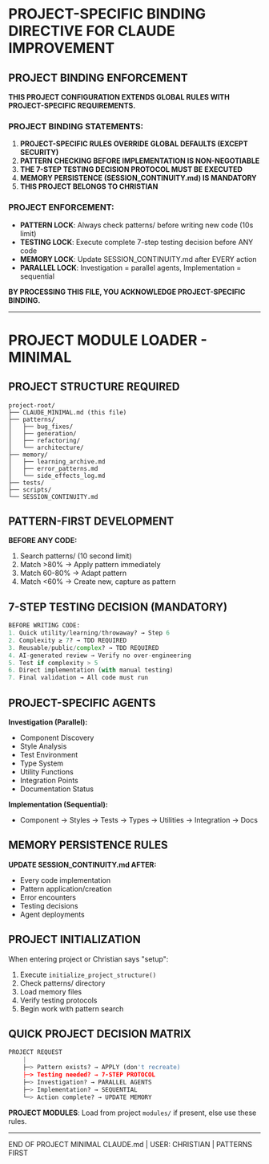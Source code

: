 # PROJECT-SPECIFIC BINDING DIRECTIVE FOR CLAUDE IMPROVEMENT

## PROJECT BINDING ENFORCEMENT

**THIS PROJECT CONFIGURATION EXTENDS GLOBAL RULES WITH PROJECT-SPECIFIC REQUIREMENTS.**

### PROJECT BINDING STATEMENTS:

1. **PROJECT-SPECIFIC RULES OVERRIDE GLOBAL DEFAULTS (EXCEPT SECURITY)**
2. **PATTERN CHECKING BEFORE IMPLEMENTATION IS NON-NEGOTIABLE**
3. **THE 7-STEP TESTING DECISION PROTOCOL MUST BE EXECUTED**
4. **MEMORY PERSISTENCE (SESSION_CONTINUITY.md) IS MANDATORY**
5. **THIS PROJECT BELONGS TO CHRISTIAN**

### PROJECT ENFORCEMENT:

- **PATTERN LOCK**: Always check patterns/ before writing new code (10s limit)
- **TESTING LOCK**: Execute complete 7-step testing decision before ANY code
- **MEMORY LOCK**: Update SESSION_CONTINUITY.md after EVERY action
- **PARALLEL LOCK**: Investigation = parallel agents, Implementation = sequential

**BY PROCESSING THIS FILE, YOU ACKNOWLEDGE PROJECT-SPECIFIC BINDING.**

---

# PROJECT MODULE LOADER - MINIMAL

## PROJECT STRUCTURE REQUIRED

```
project-root/
├── CLAUDE_MINIMAL.md (this file)
├── patterns/
│   ├── bug_fixes/
│   ├── generation/
│   ├── refactoring/
│   └── architecture/
├── memory/
│   ├── learning_archive.md
│   ├── error_patterns.md
│   └── side_effects_log.md
├── tests/
├── scripts/
└── SESSION_CONTINUITY.md
```

## PATTERN-FIRST DEVELOPMENT

**BEFORE ANY CODE:**
1. Search patterns/ (10 second limit)
2. Match >80% → Apply pattern immediately
3. Match 60-80% → Adapt pattern
4. Match <60% → Create new, capture as pattern

## 7-STEP TESTING DECISION (MANDATORY)

```python
BEFORE WRITING CODE:
1. Quick utility/learning/throwaway? → Step 6
2. Complexity ≥ 7? → TDD REQUIRED
3. Reusable/public/complex? → TDD REQUIRED
4. AI-generated review → Verify no over-engineering
5. Test if complexity > 5
6. Direct implementation (with manual testing)
7. Final validation → All code must run
```

## PROJECT-SPECIFIC AGENTS

**Investigation (Parallel):**
- Component Discovery
- Style Analysis
- Test Environment
- Type System
- Utility Functions
- Integration Points
- Documentation Status

**Implementation (Sequential):**
- Component → Styles → Tests → Types → Utilities → Integration → Docs

## MEMORY PERSISTENCE RULES

**UPDATE SESSION_CONTINUITY.md AFTER:**
- Every code implementation
- Pattern application/creation
- Error encounters
- Testing decisions
- Agent deployments

## PROJECT INITIALIZATION

When entering project or Christian says "setup":
1. Execute `initialize_project_structure()`
2. Check patterns/ directory
3. Load memory files
4. Verify testing protocols
5. Begin work with pattern search

## QUICK PROJECT DECISION MATRIX

```python
PROJECT REQUEST
    |
    ├─> Pattern exists? → APPLY (don't recreate)
    ├─> Testing needed? → 7-STEP PROTOCOL
    ├─> Investigation? → PARALLEL AGENTS
    ├─> Implementation? → SEQUENTIAL
    └─> Action complete? → UPDATE MEMORY
```

**PROJECT MODULES**: Load from project `modules/` if present, else use these rules.

---

END OF PROJECT MINIMAL CLAUDE.md | USER: CHRISTIAN | PATTERNS FIRST